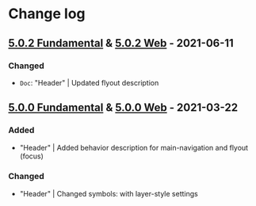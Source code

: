 # Change log

## [5.0.2 Fundamental](https://github.com/cake-hub/schwarz-sketch/tree/v5.0.2) & [5.0.2 Web](https://github.com/cake-hub/schwarz-web-sketch/tree/v5.0.2) - 2021-06-11

### Changed

* `Doc`: "Header" | Updated flyout description


## [5.0.0 Fundamental](https://github.com/cake-hub/schwarz-sketch/tree/v5.0.0) & [5.0.0 Web](https://github.com/cake-hub/schwarz-web-sketch/tree/v5.0.0) - 2021-03-22

### Added

* "Header" | Added behavior description for main-navigation and flyout (focus)

### Changed

* "Header" | Changed symbols: with layer-style settings
